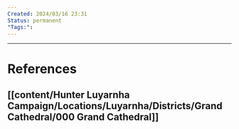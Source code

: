 ```yaml
---
Created: 2024/03/16 23:31
Status: permanent
"Tags:":
---
```


---
# References
## [[content/Hunter Luyarnha Campaign/Locations/Luyarnha/Districts/Grand Cathedral/000 Grand Cathedral]]
